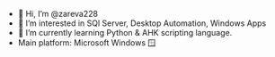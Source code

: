 - 👋 Hi, I’m @zareva228
- 👀 I’m interested in SQl Server, Desktop Automation, Windows Apps
- 🌱 I’m currently learning Python & AHK scripting language.
- Main platform: Microsoft Windows 🪟

<!---
zareva228/zareva228 is a ✨ special ✨ repository because its `README.md` (this file) appears on your GitHub profile.
You can click the Preview link to take a look at your changes.
--->
